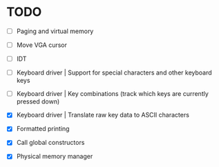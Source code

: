 # TODO
- [ ] Paging and virtual memory
- [ ] Move VGA cursor
- [ ] IDT
- [ ] Keyboard driver | Support for special characters and other keyboard keys
- [ ] Keyboard driver | Key combinations (track which keys are currently pressed down)

- [x] Keyboard driver | Translate raw key data to ASCII characters
- [x] Formatted printing
- [x] Call global constructors
- [x] Physical memory manager
